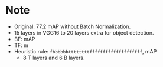 # Note #

* Original: 77.2 mAP without Batch Normalization.
* 15 layers in VGG16 to 20 layers extra for object detection.
* BF:  mAP                    
* TF: m                       
* Heuristic rule: `fbbbbbbttttttttffffffffffffffffffff`, mAP
  * 8 T layers and 6 B layers.